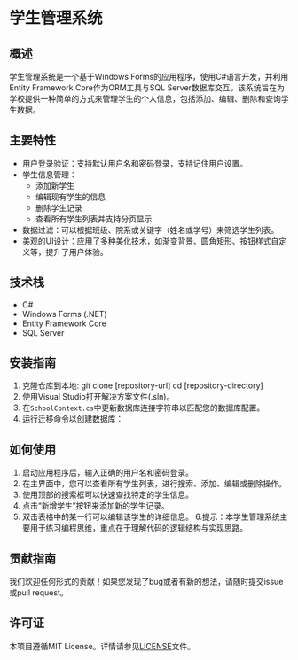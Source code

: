 # 学生管理系统

## 概述
学生管理系统是一个基于Windows Forms的应用程序，使用C#语言开发，并利用Entity Framework Core作为ORM工具与SQL Server数据库交互。该系统旨在为学校提供一种简单的方式来管理学生的个人信息，包括添加、编辑、删除和查询学生数据。

## 主要特性
- 用户登录验证：支持默认用户名和密码登录，支持记住用户设置。
- 学生信息管理：
  - 添加新学生
  - 编辑现有学生的信息
  - 删除学生记录
  - 查看所有学生列表并支持分页显示
- 数据过滤：可以根据班级、院系或关键字（姓名或学号）来筛选学生列表。
- 美观的UI设计：应用了多种美化技术，如渐变背景、圆角矩形、按钮样式自定义等，提升了用户体验。

## 技术栈
- C#
- Windows Forms (.NET)
- Entity Framework Core
- SQL Server

## 安装指南
1. 克隆仓库到本地: git clone [repository-url] cd [repository-directory]
2. 使用Visual Studio打开解决方案文件(.sln)。
3. 在`SchoolContext.cs`中更新数据库连接字符串以匹配您的数据库配置。
4. 运行迁移命令以创建数据库：

## 如何使用
1. 启动应用程序后，输入正确的用户名和密码登录。
2. 在主界面中，您可以查看所有学生列表，进行搜索、添加、编辑或删除操作。
3. 使用顶部的搜索框可以快速查找特定的学生信息。
4. 点击“新增学生”按钮来添加新的学生记录。
5. 双击表格中的某一行可以编辑该学生的详细信息。
6.提示：本学生管理系统主要用于练习编程思维，重点在于理解代码的逻辑结构与实现思路。

## 贡献指南
我们欢迎任何形式的贡献！如果您发现了bug或者有新的想法，请随时提交issue或pull request。

## 许可证
本项目遵循MIT License。详情请参见[LICENSE](LICENSE)文件。
